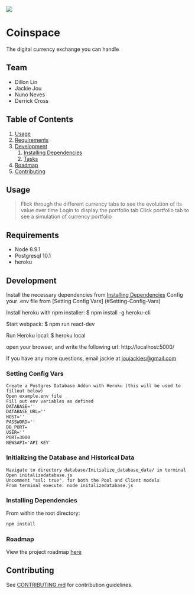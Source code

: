<img src="https://github.com/wardleApp/Coinspace/blob/master/coinspace_150x150px.png?raw=true" />

# Coinspace

The digital currency exchange you can handle

## Team

  - Dillon Lin
  - Jackie Jou
  - Nuno Neves
  - Derrick Cross

## Table of Contents

1. [Usage](#Usage)
1. [Requirements](#requirements)
1. [Development](#development)
    1. [Installing Dependencies](#installing-dependencies)
    1. [Tasks](#tasks)
1. [Roadmap](#roadmap)
1. [Contributing](#contributing)

## Usage

> Flick through the different currency tabs to see the evolution of its value over time
  Login to display the portfolio tab
  Click portfolio tab to see a simulation of currency portfolio

## Requirements

- Node 8.9.1
- Postgresql 10.1
- heroku

## Development

Install the necessary dependencies from [Installing Dependencies](#installing-dependencies)
Config your .env file from [Setting Config Vars] (#Setting-Config-Vars)

Install heroku with npm installer:
$ npm install -g heroku-cli

Start webpack:
$ npm run react-dev

Run Heroku local:
$ heroku local
  
open your browser, and write the following url:
http://localhost:5000/

If you have any more questions, email jackie at joujackies@gmail.com

### Setting Config Vars
```
Create a Postgres Database Addon with Heroku (this will be used to fillout below)
Open example.env file
Fill out env variables as defined
DATABASE=''
DATABASE_URL=''
HOST=''
PASSWORD=''
DB_PORT=
USER=''
PORT=3000
NEWSAPI='API KEY'
```

### Initializing the Database and Historical Data
```
Navigate to directory database/Initialize_database_data/ in terminal
Open initalizedatabase.js
Uncomment "ssl: true", for both the Pool and Client models
From terminal execute: node initalizedatabase.js
```

### Installing Dependencies

From within the root directory:

```sh
npm install
```

### Roadmap

View the project roadmap [here](https://docs.google.com/spreadsheets/d/1jKqRBsl55nnvQkFvP-IGpUZXj8pgGDHMPH6e1joLihU/edit?usp=sharing)


## Contributing

See [CONTRIBUTING.md](CONTRIBUTING.md) for contribution guidelines.
